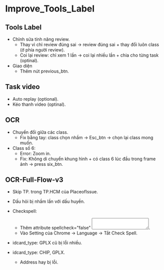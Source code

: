 # Improve_Tools_Label


## Tools Label
- Chỉnh sửa tính năng review.
  - Thay vì chỉ review đúng sai -> review đúng sai + thay đổi luôn class (ở phía người review).
  - Coi lại review: chỉ xem 1 lần -> coi lại nhiều lần + chia cho từng task (optinal).
- Giao diện
  - Thêm nút previous_btn.


## Task video
- Auto replay (optional).
- Kéo thanh video (optinal).


## OCR 
- Chuyển đổi giữa các class.
  - Fix bằng tay: class chọn nhầm -> Esc_btn -> chọn lại class mong muốn.
- Class số 6:
  - Error: Zoom in.
  - Fix: Không di chuyển khung hình + có class 6 lúc đầu trong frame ảnh -> press six_btn.


## OCR-Full-Flow-v3
- Skip TP. trong TP.HCM của PlaceofIssue.
- Dấu hỏi bị nhầm lần với dấu huyền.
- Checkspell:
  - Thêm attribute spellcheck="false" <textarea spellcheck="false"></textarea>.
  - Vào Setting của Chrome -> Language -> Tắt Check Spell.

- idcard_type: GPLX cũ bị lỗi nhiều.
- idcard_type: CHIP, GPLX.
  - Address hay bị lỗi.
